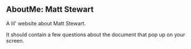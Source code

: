 
## AboutMe: Matt Stewart

A lil' website about Matt Stewart.

It should contain a few questions about the document that pop up on your screen.